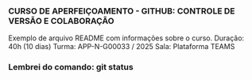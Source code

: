 ### CURSO DE APERFEIÇOAMENTO - GITHUB: CONTROLE DE VERSÃO E COLABORAÇÃO ###

Exemplo de arquivo README com informações sobre o curso.
Duração: 40h (10 dias)
Turma: APP-N-G00033 / 2025
Sala: Plataforma TEAMS

### Lembrei do comando: git status ###

